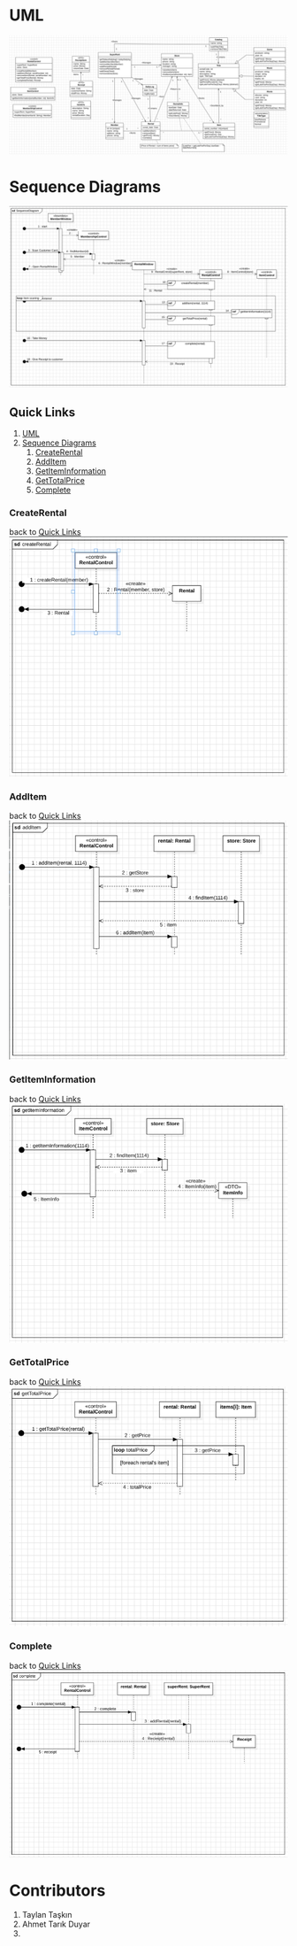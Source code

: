 # UML
![](./UML.jpg)
# Sequence Diagrams
![](./UML_SequenceDiagram.jpg)

## Quick Links
1. [UML](#uml)
1. [Sequence Diagrams](#sequence-diagrams)
    1. [CreateRental](#createrental) 
    1. [AddItem](#additem)
    1. [GetItemInformation](#getiteminformation)
    1. [GetTotalPrice](#gettotalprice)
    1. [Complete](#complete)
### CreateRental
back to [Quick Links](#quick-links)
![CreateRental](./UML_SequenceDiagram_CreateRental.jpg)

### AddItem
back to [Quick Links](#quick-links)
![AddItem](./UML_SequenceDiagram_AddItem.jpg)

### GetItemInformation
back to [Quick Links](#quick-links)
![GetItemInformation](./UML_SequenceDiagram_GetItemInformation.jpg)

### GetTotalPrice
back to [Quick Links](#quick-links)
![GetTotalPrice](./UML_SequenceDiagram_GetTotalPrice.jpg)

### Complete
back to [Quick Links](#quick-links)
![Complete](./UML_SequenceDiagram_Complete.jpg)

# Contributors
1. Taylan Taşkın
2. Ahmet Tarık Duyar
3. 

   
